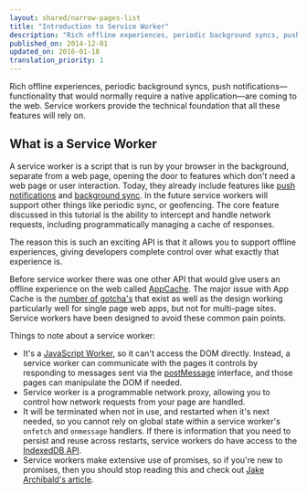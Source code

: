 ```yaml
---
layout: shared/narrow-pages-list
title: "Introduction to Service Worker"
description: "Rich offline experiences, periodic background syncs, push notifications&mdash;functionality that would normally require a native application&mdash;are coming to the web. Service workers provide the technical foundation that all these features will rely on."
published_on: 2014-12-01
updated_on: 2016-01-18
translation_priority: 1
---
```


Rich offline experiences, periodic background syncs, push notifications&mdash;
functionality that would normally require a native application&mdash;are coming
to the web. Service workers provide the technical foundation that all these
features will rely on.

## What is a Service Worker

A service worker is a script that is run by your browser in the background,
separate from a web page, opening the door to features which don't need a web
page or user interaction. Today, they already include features like 
[push notifications](/web/updates/2015/03/push-notifications-on-the-open-web) 
and [background sync](/web/updates/2015/12/background-sync). In the future 
service workers will support other things like periodic sync, or geofencing. 
The core feature discussed in this tutorial is the ability to intercept and 
handle network requests, including programmatically managing a cache of 
responses.

The reason this is such an exciting API is that it allows you to support offline
experiences, giving developers complete control over what exactly that
experience is.

Before service worker there was one other API that would give users an offline
experience on the web called [AppCache](http://www.html5rocks.com/en/tutorials/appcache/beginner/). 
The major issue with App Cache is the [number of gotcha's](http://alistapart.com/article/application-cache-is-a-douchebag) 
that exist as well as the design working particularly well for single page web 
apps, but not for multi-page sites. Service workers have been designed to 
avoid these common pain points.

Things to note about a service worker:

* It's a [JavaScript Worker](http://www.html5rocks.com/en/tutorials/workers/basics/),
  so it can't access the DOM directly. Instead, a service worker can 
  communicate with the pages it controls by responding to messages sent via 
  the [postMessage](https://html.spec.whatwg.org/multipage/workers.html#dom-worker-postmessage) 
  interface, and those pages can manipulate the DOM if needed.
* Service worker is a programmable network proxy, allowing you to control how 
  network requests from your page are handled.
* It will be terminated when not in use, and restarted when it's next needed, 
  so you cannot rely on global state within a service worker's `onfetch` and 
  `onmessage` handlers. If there is information that you need to persist and 
  reuse across restarts, service workers do have access to the 
  [IndexedDB API](https://developer.mozilla.org/en-US/docs/Web/API/IndexedDB_API).
* Service workers make extensive use of promises, so if you're new to promises, 
  then you should stop reading this and check out 
  [Jake Archibald's article](/web/fundamentals/primers/promises/).